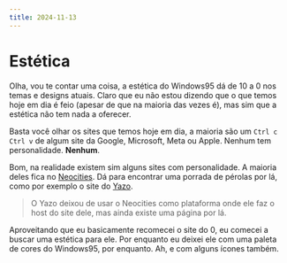 ```yaml
---
title: 2024-11-13
---
```


# Estética

Olha, vou te contar uma coisa, a estética do Windows95 dá de 10 a 0 nos temas
e designs atuais. Claro que eu não estou dizendo que o que temos hoje em dia é
feio (apesar de que na maioria das vezes é), mas sim que a estética não tem
nada a oferecer.

Basta você olhar os sites que temos hoje em dia, a maioria são um `Ctrl c` `Ctrl v`
de algum site da Google, Microsoft, Meta ou Apple. Nenhum tem personalidade.
**Nenhum**.

Bom, na realidade existem sim alguns sites com personalidade. A maioria deles
fica no [Neocities](https://neocities.org). Dá para encontrar uma porrada de pérolas por lá, como por
exemplo o site do [Yazo](https://yazo.ink/).

> O Yazo deixou de usar o Neocities como plataforma onde ele faz o host do site
> dele, mas ainda existe uma página por lá.

Aproveitando que eu basicamente recomecei o site do 0, eu comecei a buscar uma
estética para ele. Por enquanto eu deixei ele com uma paleta de cores do
Windows95, por enquanto. Ah, e com alguns ícones também.
